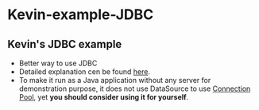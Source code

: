 Kevin-example-JDBC
==================

Kevin's JDBC example
--------------------
- Better way to use JDBC
- Detailed explanation cen be found [here](http://blog.lckymn.com/2011/09/11/easier-and-better-way-to-use-jdbc "Easier and Better Way to Use JDBC").
- To make it run as a Java application without any server for demonstration purpose, it does not use DataSource to use [Connection Pool](http://en.wikipedia.org/wiki/Connection_pool), yet **you should consider using it for yourself**.